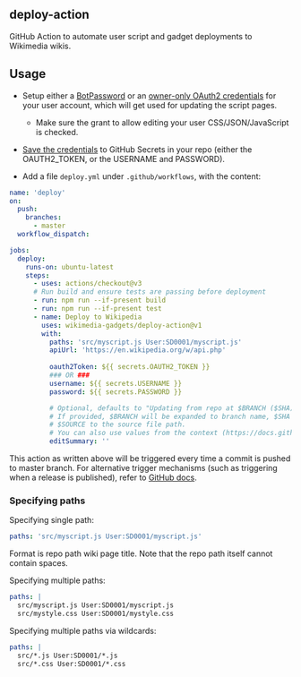 ## deploy-action

GitHub Action to automate user script and gadget deployments to Wikimedia wikis.

## Usage
* Setup either a [BotPassword](https://en.wikipedia.org/wiki/Special:BotPasswords) or an [owner-only OAuth2 credentials](https://meta.wikimedia.org/wiki/Special:OAuthConsumerRegistration/propose/oauth2?wpownerOnly=1) for your user account, which will get used for updating the script pages.
  * Make sure the grant to allow editing your user CSS/JSON/JavaScript is checked.
* [Save the credentials](https://docs.github.com/en/actions/security-guides/encrypted-secrets#creating-encrypted-secrets-for-a-repository) to GitHub Secrets in your repo (either the OAUTH2_TOKEN, or the USERNAME and PASSWORD). 

* Add a file `deploy.yml` under `.github/workflows`, with the content:

```yaml
name: 'deploy'
on:
  push:
    branches:
      - master
  workflow_dispatch:

jobs:
  deploy:
    runs-on: ubuntu-latest
    steps:
      - uses: actions/checkout@v3
      # Run build and ensure tests are passing before deployment
      - run: npm run --if-present build
      - run: npm run --if-present test
      - name: Deploy to Wikipedia 
        uses: wikimedia-gadgets/deploy-action@v1
        with:
          paths: 'src/myscript.js User:SD0001/myscript.js'
          apiUrl: 'https://en.wikipedia.org/w/api.php'
          
          oauth2Token: ${{ secrets.OAUTH2_TOKEN }}
          ### OR ###
          username: ${{ secrets.USERNAME }}
          password: ${{ secrets.PASSWORD }}

          # Optional, defaults to "Updating from repo at $BRANCH ($SHA)"
          # If provided, $BRANCH will be expanded to branch name, $SHA to 8-character SHA1, 
          # $SOURCE to the source file path.
          # You can also use values from the context (https://docs.github.com/en/actions/learn-github-actions/contexts#github-context) such as ${{github.repository}}
          editSummary: ''
```
This action as written above will be triggered every time a commit is pushed to master branch. For alternative trigger mechanisms (such as triggering when a release is published), refer to [GitHub docs](https://docs.github.com/en/actions/using-workflows/workflow-syntax-for-github-actions#on).

### Specifying paths

Specifying single path:
```yaml
paths: 'src/myscript.js User:SD0001/myscript.js'
```
Format is repo path <space> wiki page title. Note that the repo path itself cannot contain spaces.

Specifying multiple paths:
```yaml
paths: |
  src/myscript.js User:SD0001/myscript.js
  src/mystyle.css User:SD0001/mystyle.css
```

Specifying multiple paths via wildcards:
```yaml
paths: |
  src/*.js User:SD0001/*.js
  src/*.css User:SD0001/*.css
```
